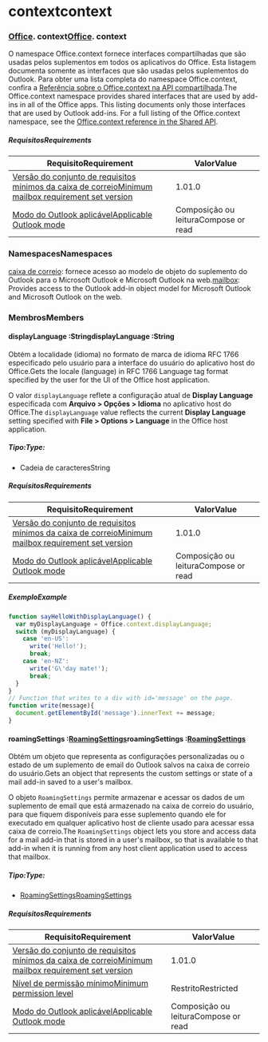 
# <a name="context"></a><span data-ttu-id="4f599-101">context</span><span class="sxs-lookup"><span data-stu-id="4f599-101">context</span></span>

### <span data-ttu-id="4f599-p101">[Office](Office.md). context</span><span class="sxs-lookup"><span data-stu-id="4f599-p101">[Office](Office.md). context</span></span>

<span data-ttu-id="4f599-p102">O namespace Office.context fornece interfaces compartilhadas que são usadas pelos suplementos em todos os aplicativos do Office. Esta listagem documenta somente as interfaces que são usadas pelos suplementos do Outlook. Para obter uma lista completa do namespace Office.context, confira a [Referência sobre o Office.context na API compartilhada](/javascript/api/office/office.context).</span><span class="sxs-lookup"><span data-stu-id="4f599-p102">The Office.context namespace provides shared interfaces that are used by add-ins in all of the Office apps. This listing documents only those interfaces that are used by Outlook add-ins. For a full listing of the Office.context namespace, see the [Office.context reference in the Shared API](/javascript/api/office/office.context).</span></span>


##### <a name="requirements"></a><span data-ttu-id="4f599-106">Requisitos</span><span class="sxs-lookup"><span data-stu-id="4f599-106">Requirements</span></span>

|<span data-ttu-id="4f599-107">Requisito</span><span class="sxs-lookup"><span data-stu-id="4f599-107">Requirement</span></span>| <span data-ttu-id="4f599-108">Valor</span><span class="sxs-lookup"><span data-stu-id="4f599-108">Value</span></span>|
|---|---|
|[<span data-ttu-id="4f599-109">Versão do conjunto de requisitos mínimos da caixa de correio</span><span class="sxs-lookup"><span data-stu-id="4f599-109">Minimum mailbox requirement set version</span></span>](/javascript/office/requirement-sets/outlook-api-requirement-sets)| <span data-ttu-id="4f599-110">1.0</span><span class="sxs-lookup"><span data-stu-id="4f599-110">1.0</span></span>|
|[<span data-ttu-id="4f599-111">Modo do Outlook aplicável</span><span class="sxs-lookup"><span data-stu-id="4f599-111">Applicable Outlook mode</span></span>](https://docs.microsoft.com/outlook/add-ins/#extension-points)| <span data-ttu-id="4f599-112">Composição ou leitura</span><span class="sxs-lookup"><span data-stu-id="4f599-112">Compose or read</span></span>|

### <a name="namespaces"></a><span data-ttu-id="4f599-113">Namespaces</span><span class="sxs-lookup"><span data-stu-id="4f599-113">Namespaces</span></span>

<span data-ttu-id="4f599-114">[caixa de correio](office.context.mailbox.md): fornece acesso ao modelo de objeto do suplemento do Outlook para o Microsoft Outlook e Microsoft Outlook na web.</span><span class="sxs-lookup"><span data-stu-id="4f599-114">[mailbox](office.context.mailbox.md): Provides access to the Outlook add-in object model for Microsoft Outlook and Microsoft Outlook on the web.</span></span>

### <a name="members"></a><span data-ttu-id="4f599-115">Membros</span><span class="sxs-lookup"><span data-stu-id="4f599-115">Members</span></span>

####  <a name="displaylanguage-string"></a><span data-ttu-id="4f599-116">displayLanguage :String</span><span class="sxs-lookup"><span data-stu-id="4f599-116">displayLanguage :String</span></span>

<span data-ttu-id="4f599-117">Obtém a localidade (idioma) no formato de marca de idioma RFC 1766 especificado pelo usuário para a interface do usuário do aplicativo host do Office.</span><span class="sxs-lookup"><span data-stu-id="4f599-117">Gets the locale (language) in RFC 1766 Language tag format specified by the user for the UI of the Office host application.</span></span>

<span data-ttu-id="4f599-118">O valor `displayLanguage` reflete a configuração atual de **Display Language** especificada com **Arquivo > Opções > Idioma** no aplicativo host do Office.</span><span class="sxs-lookup"><span data-stu-id="4f599-118">The `displayLanguage` value reflects the current **Display Language** setting specified with **File > Options > Language** in the Office host application.</span></span>

##### <a name="type"></a><span data-ttu-id="4f599-119">Tipo:</span><span class="sxs-lookup"><span data-stu-id="4f599-119">Type:</span></span>

*   <span data-ttu-id="4f599-120">Cadeia de caracteres</span><span class="sxs-lookup"><span data-stu-id="4f599-120">String</span></span>

##### <a name="requirements"></a><span data-ttu-id="4f599-121">Requisitos</span><span class="sxs-lookup"><span data-stu-id="4f599-121">Requirements</span></span>

|<span data-ttu-id="4f599-122">Requisito</span><span class="sxs-lookup"><span data-stu-id="4f599-122">Requirement</span></span>| <span data-ttu-id="4f599-123">Valor</span><span class="sxs-lookup"><span data-stu-id="4f599-123">Value</span></span>|
|---|---|
|[<span data-ttu-id="4f599-124">Versão do conjunto de requisitos mínimos da caixa de correio</span><span class="sxs-lookup"><span data-stu-id="4f599-124">Minimum mailbox requirement set version</span></span>](/javascript/office/requirement-sets/outlook-api-requirement-sets)| <span data-ttu-id="4f599-125">1.0</span><span class="sxs-lookup"><span data-stu-id="4f599-125">1.0</span></span>|
|[<span data-ttu-id="4f599-126">Modo do Outlook aplicável</span><span class="sxs-lookup"><span data-stu-id="4f599-126">Applicable Outlook mode</span></span>](https://docs.microsoft.com/outlook/add-ins/#extension-points)| <span data-ttu-id="4f599-127">Composição ou leitura</span><span class="sxs-lookup"><span data-stu-id="4f599-127">Compose or read</span></span>|

##### <a name="example"></a><span data-ttu-id="4f599-128">Exemplo</span><span class="sxs-lookup"><span data-stu-id="4f599-128">Example</span></span>

```js
function sayHelloWithDisplayLanguage() {
  var myDisplayLanguage = Office.context.displayLanguage;
  switch (myDisplayLanguage) {
    case 'en-US':
      write('Hello!');
      break;
    case 'en-NZ':
      write('G\'day mate!');
      break;
  }
}
// Function that writes to a div with id='message' on the page.
function write(message){
  document.getElementById('message').innerText += message;
}
```

####  <a name="roamingsettings-roamingsettingsjavascriptapioutlook11officeroamingsettings"></a><span data-ttu-id="4f599-129">roamingSettings :[RoamingSettings](/javascript/api/outlook_1_1/office.RoamingSettings)</span><span class="sxs-lookup"><span data-stu-id="4f599-129">roamingSettings :[RoamingSettings](/javascript/api/outlook_1_1/office.RoamingSettings)</span></span>

<span data-ttu-id="4f599-130">Obtém um objeto que representa as configurações personalizadas ou o estado de um suplemento de email do Outlook salvos na caixa de correio do usuário.</span><span class="sxs-lookup"><span data-stu-id="4f599-130">Gets an object that represents the custom settings or state of a mail add-in saved to a user's mailbox.</span></span>

<span data-ttu-id="4f599-131">O objeto `RoamingSettings` permite armazenar e acessar os dados de um suplemento de email que está armazenado na caixa de correio do usuário, para que fiquem disponíveis para esse suplemento quando ele for executado em qualquer aplicativo host de cliente usado para acessar essa caixa de correio.</span><span class="sxs-lookup"><span data-stu-id="4f599-131">The `RoamingSettings` object lets you store and access data for a mail add-in that is stored in a user's mailbox, so that is available to that add-in when it is running from any host client application used to access that mailbox.</span></span>

##### <a name="type"></a><span data-ttu-id="4f599-132">Tipo:</span><span class="sxs-lookup"><span data-stu-id="4f599-132">Type:</span></span>

*   [<span data-ttu-id="4f599-133">RoamingSettings</span><span class="sxs-lookup"><span data-stu-id="4f599-133">RoamingSettings</span></span>](/javascript/api/outlook_1_1/office.RoamingSettings)

##### <a name="requirements"></a><span data-ttu-id="4f599-134">Requisitos</span><span class="sxs-lookup"><span data-stu-id="4f599-134">Requirements</span></span>

|<span data-ttu-id="4f599-135">Requisito</span><span class="sxs-lookup"><span data-stu-id="4f599-135">Requirement</span></span>| <span data-ttu-id="4f599-136">Valor</span><span class="sxs-lookup"><span data-stu-id="4f599-136">Value</span></span>|
|---|---|
|[<span data-ttu-id="4f599-137">Versão do conjunto de requisitos mínimos da caixa de correio</span><span class="sxs-lookup"><span data-stu-id="4f599-137">Minimum mailbox requirement set version</span></span>](/javascript/office/requirement-sets/outlook-api-requirement-sets)| <span data-ttu-id="4f599-138">1.0</span><span class="sxs-lookup"><span data-stu-id="4f599-138">1.0</span></span>|
|[<span data-ttu-id="4f599-139">Nível de permissão mínimo</span><span class="sxs-lookup"><span data-stu-id="4f599-139">Minimum permission level</span></span>](https://docs.microsoft.com/outlook/add-ins/understanding-outlook-add-in-permissions)| <span data-ttu-id="4f599-140">Restrito</span><span class="sxs-lookup"><span data-stu-id="4f599-140">Restricted</span></span>|
|[<span data-ttu-id="4f599-141">Modo do Outlook aplicável</span><span class="sxs-lookup"><span data-stu-id="4f599-141">Applicable Outlook mode</span></span>](https://docs.microsoft.com/outlook/add-ins/#extension-points)| <span data-ttu-id="4f599-142">Composição ou leitura</span><span class="sxs-lookup"><span data-stu-id="4f599-142">Compose or read</span></span>|